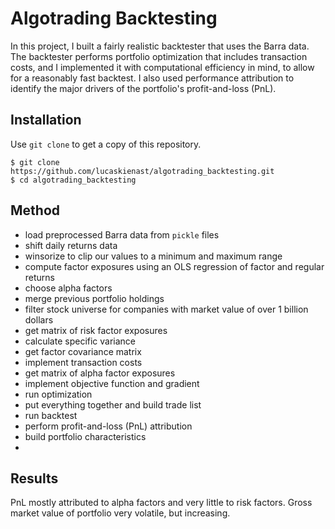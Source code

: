 # Algotrading Backtesting
In this project, I built a fairly realistic backtester that uses the Barra data. The backtester performs portfolio optimization that includes transaction costs, and I implemented it with computational efficiency in mind, to allow for a reasonably fast backtest. I also used performance attribution to identify the major drivers of the portfolio's profit-and-loss (PnL).

## Installation
Use `git clone` to get a copy of this repository.
```
$ git clone https://github.com/lucaskienast/algotrading_backtesting.git
$ cd algotrading_backtesting
```

## Method
- load preprocessed Barra data from `pickle` files
- shift daily returns data
- winsorize to clip our values to a minimum and maximum range
- compute factor exposures using an OLS regression of factor and regular returns
- choose alpha factors
- merge previous portfolio holdings
- filter stock universe for companies with market value of over 1 billion dollars
- get matrix of risk factor exposures
- calculate specific variance
- get factor covariance matrix
- implement transaction costs
- get matrix of alpha factor exposures
- implement objective function and gradient
- run optimization
- put everything together and build trade list
- run backtest
- perform profit-and-loss (PnL) attribution
- build portfolio characteristics
- 

## Results
PnL mostly attributed to alpha factors and very little to risk factors. Gross market value of portfolio very volatile, but increasing.

